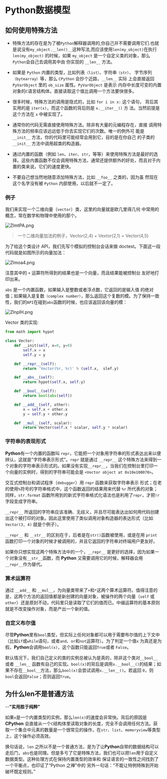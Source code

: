 # Python数据模型

## 如何使用特殊方法

* 特殊方法的存在是为了被`Python`解释器调用的,你自己并不需要调用它们.也就是说没有`my_object.__len()__`这种写法,而应该使用`len(my_object)`在执行 `len(my_object)` 的时候，如果 `my_object` 是一个自定义类的对象，那么`Python`会自己去调用其中由 你实现的 `__len__` 方法。

* 如果是 `Python` 内置的类型，比如列表`（list）`、字符串`（str）`、 字节序列`（bytearray）`等，那么 `CPython` 会抄个近路，`__len__` 实际 上会直接返回 `PyVarObject` 里的 `ob_size` 属性。`PyVarObject` 是表示 内存中长度可变的内置对象的`C`语言结构体。直接读取这个值比调用一个方法要快很多。

* 很多时候，特殊方法的调用是隐式的，比如 `for i in x:` 这个语句， 背后其实用的是 `iter(x)`，而这个函数的背后则是 `x.__iter__()` 方 法。当然前提是这个方法在 `x` 中被实现了。

* 通常你的代码无需直接使用特殊方法。除非有大量的元编程存在，直接 调用特殊方法的频率应该远远低于你去实现它们的次数。唯一的例外可 能是 `__init__` 方法，你的代码里可能经常会用到它，目的是在你自己 的子类的 `__init__` 方法中调用超类的构造器。

* 通过内置的函数（例如 `len`、`iter`、`str`，等等）来使用特殊方法是最好的选择。这些内置函数不仅会调用特殊方法，通常还提供额外的好处，而且对于内置的类来说，它们的速度更快。

* 不要自己想当然地随意添加特殊方法，比如 `__foo__` 之类的，因为虽 然现在这个名字没有被 `Python` 内部使用，以后就不一定了。

### 例子

我们来实现一个二维向量（`vector`）类，这里的向量就是欧几里得几何 中常用的概念，常在数学和物理中使用的那个。

![ZlmtPA.png](https://s2.ax1x.com/2019/06/29/ZlmtPA.png)

> 一个二维向量加法的例子，Vector\(2,4\) + Vextor\(2,1\) = Vector\(4,5\)

为了给这个类设计 API，我们先写个模拟的控制台会话来做 doctest。下面这一段代码就是如图所示的向量加法：

![Zlmoa4.png](https://s2.ax1x.com/2019/06/29/Zlmoa4.png)

注意其中的 `+` 运算符所得到的结果也是一个向量，而且结果能被控制台 友好地打印出来。

`abs` 是一个内置函数，如果输入是整数或者浮点数，它返回的是输入值 的绝对值；如果输入是复数`（complex number）`，那么返回这个复数的模。为了保持一致性，我们的`API`在碰到`abs`函数的时候，也应该返回该向量的模：

![ZlnpIH.png](https://s2.ax1x.com/2019/06/29/ZlnpIH.png)

Vector 类的实现:

```py
from math import hypot

class Vector:
    def __init(self, x=0, y=0)
        self.x = x
        self.y = y

    def __repr__(self):
        return 'Vector(%r, %r)' % (self.x,  slef.y)

    def __abs__(self):
        return hypot(self.x, self.y)

    def __bool__(self):
        return bool(abs(self))

    def __add__(self, other):
        x = self.x + other.x
        y = self.y + other.y

    def __mul__(self, scalar):
        return Vector(self.x * scalar, self.y * scalar)
```

### 字符串的表现形式

**Python**有一个内置的函数叫 `repr`，它能把一个对象用字符串的形式表达出来以便辨认，这就是"字符串表示形式"。`repr` 就是通过 `__repr__` 这个特殊方法来得到一个对象的字符串表示形式的。如果没有实现`__repr__`，当我们在控制台里打印一个向量的实例时，得到的字符串可能会是 `<Vector object at 0x10e100070>`。

交互式控制台和调试程序（`debugger`）用 `repr` 函数来获取字符串表示 形式；在老的使用`%`符号的字符串格式中，这个函数返回的结果用来代替 `%r` 所代表的对象；同样，`str.format` 函数所用到的新式字符串格式化语法也是利用了`repr`，才把`!r`字段变成字符串。

`__repr__` 所返回的字符串应该准确、无歧义，并且尽可能表达出如何用代码创建出这个被打印的对象。因此这里使用了类似调用对象构造器的表达形式（比如 `Vector(3, 4)` 就是个例子）。

`__repr__` 和 `__str__` 的区别在于，后者是在`str()`函数被使用，或是在用 `print` 函数打印一个对象的时候才被调用的，并且它返回的字符串对终端用户更友好。

如果你只想实现这两个特殊方法中的一个，`__repr__` 是更好的选择，因为如果一个对象没有`__str__`函数，而 **Python** 又需要调用它的时候，解释器会用 `__repr__`作为替代。

### 算术运算符

通过 `__add__` 和 `__mul__`，为向量类带来了`+`和`*`这两个算术运算符。值得注意的是，这两个方法的返回值都是新创建的向量对象，被操作的两个向量（`self` 或 `other`）还是原封不动，代码里只是读取了它们的值而已。中缀运算符的基本原则就是不改变操作对象，而是产出一个新的值。

### 自定义布尔值

尽管**Python**里有`bool`类型，但实际上任何对象都可以用于需要布尔值的上下文中（比如`if`或`while`语句，或者`and`、`or`和`not`运算符）。为了判定一个值`x` 为真还是为假，**Python**会调用`bool(x)`，这个函数只能返回`True`或者 `False`。

默认情况下，我们自己定义的类的实例总被认为是真的，除非这个类对`__bool__`或者 `__len__` 函数有自己的实现。`bool(x)`的背后是调用`x.__bool__()`的结果；如果不存在`__bool__`方法，那么`bool(x)`会尝试调用`x.__len__()`。若返回 `0`，则`bool`会返回`False`；否则返回`True`。

## 为什么len不是普通方法

--**"实用胜于纯粹"**

如果`x`是一个内置类型的实例，那么`len(x)`的速度会非常快。背后的原因是 **CPython** 会直接从一个`C`结构体里读取对象的长度，完全不会调用任何方法。获取一个集合中元素的数量是一个很常见的操作，在`str`、`list`、`memoryview`等类型上，这个操作必须高效。

换句话说，`len` 之所以不是一个普通方法，是为了让**Python**自带的数据结构可以走后门，`abs`也是同理。但是多亏了它是特殊方法，我们也可以把`len`用于自定义数据类型。这种处理方式在保持内置类型的效率和 保证语言的一致性之间找到了一个平衡点，也印证了“Python 之禅”中的 另外一句话：“不能让特例特殊到开始破坏既定规则。”

